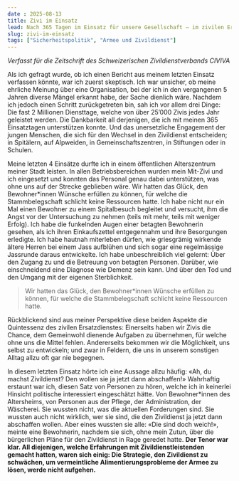 ```yaml
---
date : 2025-08-13
title: Zivi im Einsatz
lead: Nach 365 Tagen im Einsatz für unsere Gesellschaft – im zivilen Ersatzdienst statt der Armee – habe ich zum Zeitpunkt des Verfassens dieses Textes meine Dienstpflicht kürzlich abgeschlossen. Am Ende dieses Lebensabschnitts gilt es, ein Fazit zu ziehen.
slug: zivi-im-einsatz
tags: ["Sicherheitspolitik", "Armee und Zivildienst"]
---
```


*Verfasst für die Zeitschrift des Schweizerischen Zivildienstverbands CIVIVA*

Als ich gefragt wurde, ob ich einen Bericht aus meinem letzten Einsatz verfassen könnte, war ich zuerst skeptisch. Ich war unsicher, ob meine ehrliche Meinung über eine Organisation, bei der ich in den vergangenen 5 Jahren diverse Mängel erkannt habe, der Sache dienlich wäre. Nachdem ich jedoch einen Schritt zurückgetreten bin, sah ich vor allem drei Dinge: Die fast 2 Millionen Diensttage, welche von über 25’000 Zivis jedes Jahr geleistet werden. Die Dankbarkeit all derjenigen, die ich mit meinen 365 Einsatztagen unterstützen konnte. Und das unersetzliche Engagement der jungen Menschen, die sich für den Wechsel in den Zivildienst entscheiden; in Spitälern, auf Alpweiden, in Gemeinschaftszentren, in Stiftungen oder in Schulen.

Meine letzten 4 Einsätze durfte ich in einem öffentlichen Alterszentrum meiner Stadt leisten. In allen Betriebsbereichen wurden mein Mit-Zivi und ich eingesetzt und konnten das Personal genau dabei unterstützen, was ohne uns auf der Strecke geblieben wäre. Wir hatten das Glück, den Bewohner*innen Wünsche erfüllen zu können, für welche die Stammbelegschaft schlicht keine Ressourcen hatte. Ich habe nicht nur ein Mal einen Bewohner zu einem Spitalbesuch begleitet und versucht, ihm die Angst vor der Untersuchung zu nehmen (teils mit mehr, teils mit weniger Erfolg). Ich habe die funkelnden Augen einer betagten Bewohnerin gesehen, als ich ihren Einkaufszettel entgegennahm und ihre Besorgungen erledigte. Ich habe hautnah miterleben dürfen, wie griesgrämig wirkende ältere Herren bei einem Jass aufblühen und sich sogar eine regelmässige Jassrunde daraus entwickelte. Ich habe unbeschreiblich viel gelernt: Über den Zugang zu und die Betreuung von betagten Personen. Darüber, wie einschneidend eine Diagnose wie Demenz sein kann. Und über den Tod und den Umgang mit der eigenen Sterblichkeit.

> Wir hatten das Glück, den Bewohner*innen Wünsche erfüllen zu können, für welche die Stammbelegschaft schlicht keine Ressourcen hatte.

Rückblickend sind aus meiner Perspektive diese beiden Aspekte die Quintessenz des zivilen Ersatzdienstes: Einerseits haben wir Zivis die Chance, dem Gemeinwohl dienende Aufgaben zu übernehmen, für welche ohne uns die Mittel fehlen. Andererseits bekommen wir die Möglichkeit, uns selbst zu entwickeln; und zwar in Feldern, die uns in unserem sonstigen Alltag allzu oft gar nie begegnen.

In diesem letzten Einsatz hörte ich eine Aussage allzu häufig: «Ah, du machst Zivildienst? Den wollen sie ja jetzt dann abschaffen!» Wahrhaftig erstaunt war ich, diesen Satz von Personen zu hören, welche ich in keinerlei Hinsicht politische interessiert eingeschätzt hätte. Von Bewohner*innen des Altersheims, von Personen aus der Pflege, der Administration, der Wäscherei. Sie wussten nicht, was die aktuellen Forderungen sind. Sie wussten auch nicht wirklich, wer sie sind, die den Zivildienst ja jetzt dann abschaffen wollen. Aber eines wussten sie alle: «Die sind doch weich!», meinte eine Bewohnerin, nachdem sie sich, ohne mein Zutun, über die bürgerlichen Pläne für den Zivildienst in Rage geredet hatte. **Der Tenor war klar. All diejenigen, welche Erfahrungen mit Zivildienstleistenden gemacht hatten, waren sich einig: Die Strategie, den Zivildienst zu schwächen, um vermeintliche Alimentierungsprobleme der Armee zu lösen, werde nicht aufgehen.**